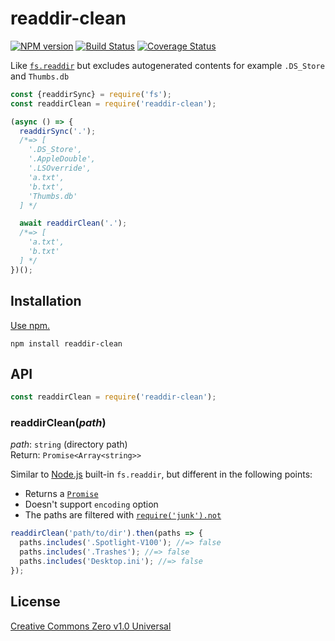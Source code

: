 # readdir-clean

[![NPM version](https://img.shields.io/npm/v/readdir-clean.svg)](https://www.npmjs.com/package/readdir-clean)
[![Build Status](https://travis-ci.org/shinnn/readdir-clean.svg?branch=master)](https://travis-ci.org/shinnn/readdir-clean)
[![Coverage Status](https://img.shields.io/coveralls/shinnn/readdir-clean.svg)](https://coveralls.io/github/shinnn/readdir-clean?branch=master)

Like [`fs.readdir`](https://nodejs.org/api/fs.html#fs_fs_readdir_path_options_callback) but excludes autogenerated contents for example `.DS_Store` and `Thumbs.db`

```javascript
const {readdirSync} = require('fs');
const readdirClean = require('readdir-clean');

(async () => {
  readdirSync('.');
  /*=> [
    '.DS_Store',
    '.AppleDouble',
    '.LSOverride',
    'a.txt',
    'b.txt',
    'Thumbs.db'
  ] */

  await readdirClean('.');
  /*=> [
    'a.txt',
    'b.txt'
  ] */
})();
```

## Installation

[Use npm.](https://docs.npmjs.com/cli/install)

```
npm install readdir-clean
```

## API

```javascript
const readdirClean = require('readdir-clean');
```

### readdirClean(*path*)

*path*: `string` (directory path)  
Return: `Promise<Array<string>>`

Similar to [Node.js](https://nodejs.org) built-in `fs.readdir`, but different in the following points:

* Returns a [`Promise`](https://developer.mozilla.org/docs/Web/JavaScript/Reference/Global_Objects/Promise)
* Doesn't support `encoding` option
* The paths are filtered with [`require('junk').not`](https://github.com/sindresorhus/junk#junknotfilename)

```javascript
readdirClean('path/to/dir').then(paths => {
  paths.includes('.Spotlight-V100'); //=> false
  paths.includes('.Trashes'); //=> false
  paths.includes('Desktop.ini'); //=> false
});
```

## License

[Creative Commons Zero v1.0 Universal](https://creativecommons.org/publicdomain/zero/1.0/deed)
